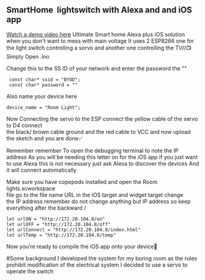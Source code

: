 ## SmartHome  lightswitch with Alexa and and iOS app

[Watch a demo video here](https://www.youtube.com/watch?v=D-yCt-Ropl0)
Ultimate Smart home Alexa plus iOS solution when you don't want to mess with main voltage 
It uses 2 ESP8266   one for the light switch controlling a sorvo and another one controlling the TV//📺 
Simply Open  .ino  

 Change this to the SS ID of your network and enter the password the ""
 
     const char* ssid = "BYOD";
     const char* password = ""
     
Also  name your device here 

    device_name = "Room Light";



Now Connecting  the servo  to the ESP  connect  the yellow cable  of the servo  to D4  connect  
the black/ brown cable  ground  and  the red cable  to VCC 
and now upload the sketch and you are done✅ 

Remember remember  To open the debugging terminal to note the IP address 
As you will be needing this letter on  for the  iOS app   if you  just want to use Alexa 
this is not necessary  just ask Alexa to discover the   devices
And it will connect automatically

 Make sure  you have copepods installed  and open  the Room lights.xcworkspace  
 file  go to  the file  name URL   in the iOS target  and widget target   change  
 the IP address  remember  do not change  anything  but IP address  so keep everything   after the backward /
 
    let urlON = "http://172.20.104.8/on"
    let urlOFF = "http://172.20.104.8/off"
    let urlConnect = "http://172.20.104.8/index.html"
    let urlTemp = "http://172.20.104.8/temp"
    


Now you’re ready  to compile  the iOS app  onto your device🚀

#Some background
 I developed the system for my boring room  as the  rules  prohibit   modification  of the electrical system  I decided  to use a servo  to operate  the switch

 
